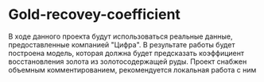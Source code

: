 # Gold-recovey-coefficient
В ходе данного проекта будут использоваться реальные данные, предоставленные компанией "Цифра". В результате работы будет построена модель, которая должна будет предсказать коэффициент восстановления золота из золотосодержащей руды. Проект снабжен объемным комментированием, рекомендуется локальная работа с ним
